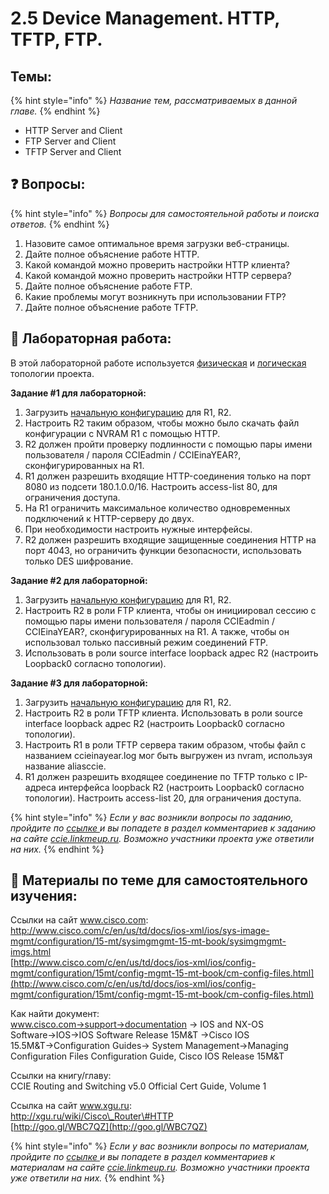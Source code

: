 # 2.5 Device Management. HTTP, TFTP, FTP.

## Темы:

{% hint style="info" %}
_Название тем, рассматриваемых в данной главе._
{% endhint %}

* HTTP Server and Client
* FTP Server and Client
* TFTP Server and Client

## ❓ Вопросы:

{% hint style="info" %}
_Вопросы для самостоятельной работы и поиска ответов._
{% endhint %}

1. Назовите самое оптимальное время загрузки веб-страницы.
2. Дайте полное объяснение работе HTTP.
3. Какой командой можно проверить настройки HTTP клиента?
4. Какой командой можно проверить настройки HTTP сервера? 
5. Дайте полное объяснение работе FTP.
6. Какие проблемы могут возникнуть при использовании FTP?
7. Дайте полное объяснение работе TFTP.

## 📍 Лабораторная работа:

В этой лабораторной работе используется [физическая](https://ccie.gitbook.io/ccie/topology#physic) и [логическая](https://ccie.gitbook.io/ccie/topology#logic) топологии проекта.

**Задание \#1 для лабораторной:**  
1. Загрузить [начальную конфигурацию](https://drive.google.com/open?id=0ByVf6yfX4EBfT1FnQjl4UmRnTVU) для R1, R2.  
2. Настроить R2 таким образом, чтобы можно было скачать файл конфигурации с NVRAM R1 с помощью HTTP.  
3. R2 должен пройти проверку подлинности с помощью пары имени пользователя / пароля CCIEadmin / CCIEinaYEAR?, сконфигурированных на R1.  
4. R1 должен разрешить входящие HTTP-соединения только на порт 8080 из подсети 180.1.0.0/16. Настроить access-list 80, для ограничения доступа.  
5. На R1 ограничить максимальное количество одновременных подключений к HTTP-серверу до двух.  
6. При необходимости настроить нужные интерфейсы.  
7. R2 должен разрешить входящие защищенные соединения HTTP на порт 4043, но ограничить функции безопасности, использовать только DES шифрование.

**Задание \#2 для лабораторной:**  
1. Загрузить [начальную конфигурацию](https://drive.google.com/open?id=0ByVf6yfX4EBfLWdka3ZuN0Z5ZVU) для R1, R2.  
2. Настроить R2 в роли FTP клиента, чтобы он инициировал сессию с помощью пары имени пользователя / пароля CCIEadmin / CCIEinaYEAR?, сконфигурированных на R1. А также, чтобы он использовал только пассивный режим соединений FTP.  
3. Использовать в роли source interface loopback адрес R2 \(настроить Loopback0 согласно топологии\).

**Задание \#3 для лабораторной:**  
1. Загрузить [начальную конфигурацию](https://drive.google.com/open?id=0ByVf6yfX4EBfYzE3WHRhWGY0aEU) для R1, R2.  
2. Настроить R2 в роли TFTP клиента. Использовать в роли source interface loopback адрес R2 \(настроить Loopback0 согласно топологии\).  
3. Настроить R1 в роли TFTP сервера таким образом, чтобы файл с названием ccieinayear.log мог быть выгружен из nvram, используя название aliasccie.  
4. R1 должен разрешить входящее соединение по TFTP только с IP-адреса интерфейса loopback R2 \(настроить Loopback0 согласно топологии\). Настроить access-list 20, для ограничения доступа.

{% hint style="info" %}
_Если у вас возникли вопросы по заданию, пройдите по_ [_ссылке_ ](http://ccie.linkmeup.ru/2016/04/27/laboratornaya-rabota-po-teme-11-http-tftp-ftp/)_и вы попадете в раздел комментариев к заданию на сайте_ [_ccie.linkmeup.ru_](http://ccie.linkmeup.ru/)_. Возможно участники проекта уже ответили на них._
{% endhint %}

## 📌 Материалы по теме для самостоятельного изучения:

Ссылки на сайт www.cisco.com:  
[http://www.cisco.com/c/en/us/td/docs/ios-xml/ios/sys-image-mgmt/configuration/15-mt/sysimgmgmt-15-mt-book/sysimgmgmt-imgs.html ](http://www.cisco.com/c/en/us/td/docs/ios-xml/ios/sys-image-mgmt/configuration/15-mt/sysimgmgmt-15-mt-book/sysimgmgmt-imgs.html)  
[http://www.cisco.com/c/en/us/td/docs/ios-xml/ios/config-mgmt/configuration/15mt/config-mgmt-15-mt-book/cm-config-files.html](http://www.cisco.com/c/en/us/td/docs/ios-xml/ios/config-mgmt/configuration/15mt/config-mgmt-15-mt-book/cm-config-files.html)

Как найти документ:  
www.cisco.com→support→documentation → IOS and NX-OS Software→IOS→IOS Software Release 15M&T →Cisco IOS 15.5M&T→Configuration Guides→ System Management→Managing Configuration Files Configuration Guide, Cisco IOS Release 15M&T

Ссылки на книгу/главу:  
CCIE Routing and Switching v5.0 Official Cert Guide, Volume 1

Ссылка на сайт www.xgu.ru:  
[http://xgu.ru/wiki/Cisco\_Router\#HTTP ](http://xgu.ru/wiki/Cisco_Router#HTTP)  
[http://goo.gl/WBC7QZ](http://goo.gl/WBC7QZ)

{% hint style="info" %}
 _Если у вас возникли вопросы по материалам, пройдите по_ [_ссылке_ ](http://ccie.linkmeup.ru/2016/04/27/materialy-po-tsiklu-2-teme-11/)_и вы попадете в раздел комментариев к материалам на сайте_ [_ccie.linkmeup.ru_](http://ccie.linkmeup.ru/)_. Возможно участники проекта уже ответили на них._
{% endhint %}



